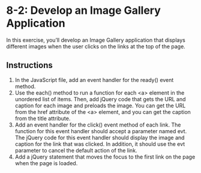 # 8-2: Develop an Image Gallery Application
In this exercise, you’ll develop an Image Gallery application that displays different images when the user clicks on the links at the top of the page.
## Instructions
1. In the JavaScript file, add an event handler for the ready() event method.
2. Use the each() method to run a function for each \<a> element in the unordered list of items. Then, add jQuery code that gets the URL and caption for each image and preloads the image. You can get the URL from the href attribute of the \<a> element, and you can get the caption from the title attribute.
3. Add an event handler for the click() event method of each link. The function for this event handler should accept a parameter named evt. The jQuery code for this event handler should display the image and caption for the link that was clicked. In addition, it should use the evt parameter to cancel the default action of the link.
4. Add a jQuery statement that moves the focus to the first link on the page when the page is loaded.